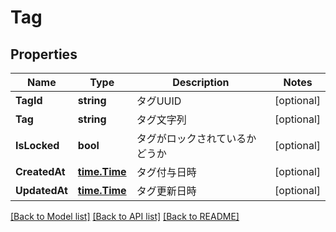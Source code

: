 # Tag

## Properties

Name | Type | Description | Notes
------------ | ------------- | ------------- | -------------
**TagId** | **string** | タグUUID | [optional] 
**Tag** | **string** | タグ文字列 | [optional] 
**IsLocked** | **bool** | タグがロックされているかどうか | [optional] 
**CreatedAt** | [**time.Time**](time.Time.md) | タグ付与日時 | [optional] 
**UpdatedAt** | [**time.Time**](time.Time.md) | タグ更新日時 | [optional] 

[[Back to Model list]](../README.md#documentation-for-models) [[Back to API list]](../README.md#documentation-for-api-endpoints) [[Back to README]](../README.md)


